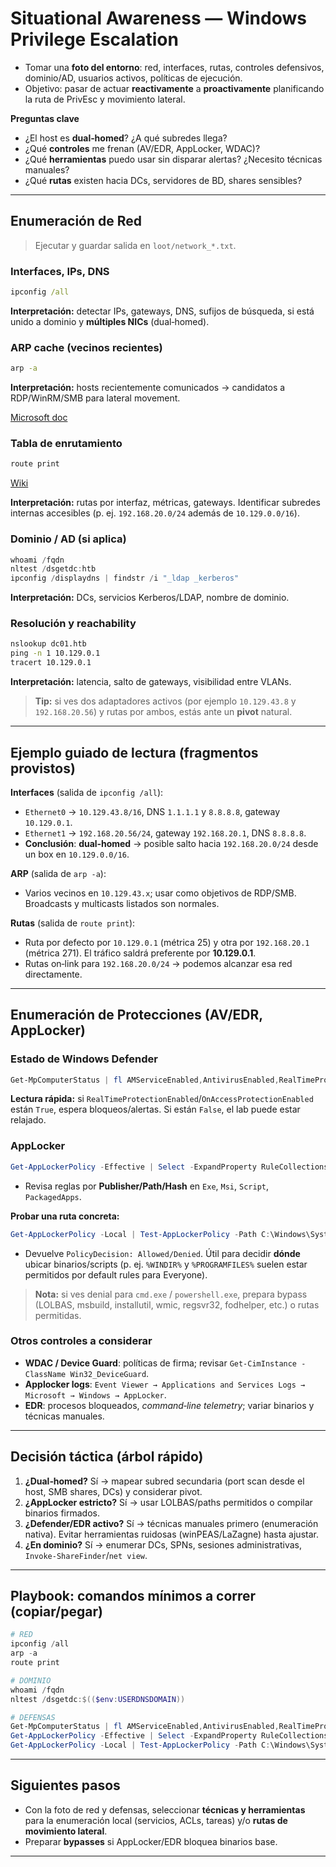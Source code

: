 # Situational Awareness — Windows Privilege Escalation

* Tomar una **foto del entorno**: red, interfaces, rutas, controles defensivos, dominio/AD, usuarios activos, políticas de ejecución.
* Objetivo: pasar de actuar **reactivamente** a **proactivamente** planificando la ruta de PrivEsc y movimiento lateral.

**Preguntas clave**

* ¿El host es **dual‑homed**? ¿A qué subredes llega?
* ¿Qué **controles** me frenan (AV/EDR, AppLocker, WDAC)?
* ¿Qué **herramientas** puedo usar sin disparar alertas? ¿Necesito técnicas manuales?
* ¿Qué **rutas** existen hacia DCs, servidores de BD, shares sensibles?

---

## Enumeración de Red 

> Ejecutar y guardar salida en `loot/network_*.txt`.

### Interfaces, IPs, DNS

```cmd
ipconfig /all
```

**Interpretación:** detectar IPs, gateways, DNS, sufijos de búsqueda, si está unido a dominio y **múltiples NICs** (dual‑homed).

### ARP cache (vecinos recientes)

```cmd
arp -a
```

**Interpretación:** hosts recientemente comunicados → candidatos a RDP/WinRM/SMB para lateral movement.

[Microsoft doc](https://learn.microsoft.com/en-us/windows-server/administration/windows-commands/arp)

### Tabla de enrutamiento

```cmd
route print
```

[Wiki](https://es.wikipedia.org/wiki/Tabla_de_enrutamiento)

**Interpretación:** rutas por interfaz, métricas, gateways. Identificar subredes internas accesibles (p. ej. `192.168.20.0/24` además de `10.129.0.0/16`).

### Dominio / AD (si aplica)

```powershell
whoami /fqdn
nltest /dsgetdc:htb
ipconfig /displaydns | findstr /i "_ldap _kerberos"
```

**Interpretación:** DCs, servicios Kerberos/LDAP, nombre de dominio.

### Resolución y reachability

```cmd
nslookup dc01.htb
ping -n 1 10.129.0.1
tracert 10.129.0.1
```

**Interpretación:** latencia, salto de gateways, visibilidad entre VLANs.

> **Tip:** si ves dos adaptadores activos (por ejemplo `10.129.43.8` y `192.168.20.56`) y rutas por ambos, estás ante un **pivot** natural.

---

## Ejemplo guiado de lectura (fragmentos provistos)

**Interfaces** (salida de `ipconfig /all`):

* `Ethernet0` → `10.129.43.8/16`, DNS `1.1.1.1` y `8.8.8.8`, gateway `10.129.0.1`.
* `Ethernet1` → `192.168.20.56/24`, gateway `192.168.20.1`, DNS `8.8.8.8`.
* **Conclusión**: **dual‑homed** → posible salto hacia `192.168.20.0/24` desde un box en `10.129.0.0/16`.

**ARP** (salida de `arp -a`):

* Varios vecinos en `10.129.43.x`; usar como objetivos de RDP/SMB. Broadcasts y multicasts listados son normales.

**Rutas** (salida de `route print`):

* Ruta por defecto por `10.129.0.1` (métrica 25) y otra por `192.168.20.1` (métrica 271). El tráfico saldrá preferente por **10.129.0.1**.
* Rutas on‑link para `192.168.20.0/24` → podemos alcanzar esa red directamente.

---

## Enumeración de Protecciones (AV/EDR, AppLocker)

### Estado de Windows Defender

```powershell
Get-MpComputerStatus | fl AMServiceEnabled,AntivirusEnabled,RealTimeProtectionEnabled,AntivirusSignatureVersion
```

**Lectura rápida:** si `RealTimeProtectionEnabled`/`OnAccessProtectionEnabled` están `True`, espera bloqueos/alertas. Si están `False`, el lab puede estar relajado.

### AppLocker 

```powershell
Get-AppLockerPolicy -Effective | Select -ExpandProperty RuleCollections
```

* Revisa reglas por **Publisher/Path/Hash** en `Exe`, `Msi`, `Script`, `PackagedApps`.

**Probar una ruta concreta:**

```powershell
Get-AppLockerPolicy -Local | Test-AppLockerPolicy -Path C:\Windows\System32\cmd.exe -User Everyone
```

* Devuelve `PolicyDecision: Allowed/Denied`. Útil para decidir **dónde** ubicar binarios/scripts (p. ej. `%WINDIR%` y `%PROGRAMFILES%` suelen estar permitidos por default rules para Everyone).

> **Nota:** si ves denial para `cmd.exe` / `powershell.exe`, prepara bypass (LOLBAS, msbuild, installutil, wmic, regsvr32, fodhelper, etc.) o rutas permitidas.

### Otros controles a considerar

* **WDAC / Device Guard**: políticas de firma; revisar `Get-CimInstance -ClassName Win32_DeviceGuard`.
* **Applocker logs**: `Event Viewer → Applications and Services Logs → Microsoft → Windows → AppLocker`.
* **EDR**: procesos bloqueados, *command‑line telemetry*; variar binarios y técnicas manuales.

---

## Decisión táctica (árbol rápido)

1. **¿Dual‑homed?** Sí → mapear subred secundaria (port scan desde el host, SMB shares, DCs) y considerar pivot.
2. **¿AppLocker estricto?** Sí → usar LOLBAS/paths permitidos o compilar binarios firmados.
3. **¿Defender/EDR activo?** Sí → técnicas manuales primero (enumeración nativa). Evitar herramientas ruidosas (winPEAS/LaZagne) hasta ajustar.
4. **¿En dominio?** Sí → enumerar DCs, SPNs, sesiones administrativas, `Invoke-ShareFinder`/`net view`.

---

## Playbook: comandos mínimos a correr (copiar/pegar)

```powershell
# RED
ipconfig /all
arp -a
route print

# DOMINIO
whoami /fqdn
nltest /dsgetdc:$(($env:USERDNSDOMAIN))

# DEFENSAS
Get-MpComputerStatus | fl AMServiceEnabled,AntivirusEnabled,RealTimeProtectionEnabled
Get-AppLockerPolicy -Effective | Select -ExpandProperty RuleCollections
Get-AppLockerPolicy -Local | Test-AppLockerPolicy -Path C:\Windows\System32\cmd.exe -User Everyone
```

---



## Siguientes pasos

* Con la foto de red y defensas, seleccionar **técnicas y herramientas** para la enumeración local (servicios, ACLs, tareas) y/o **rutas de movimiento lateral**.
* Preparar **bypasses** si AppLocker/EDR bloquea binarios base.

---
